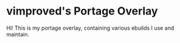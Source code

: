 # vimproved's Portage Overlay
Hi! This is my portage overlay, containing various ebuilds I use and maintain.
